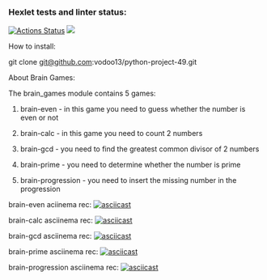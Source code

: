 ### Hexlet tests and linter status:
[![Actions Status](https://github.com/vodoo13/python-project-49/actions/workflows/hexlet-check.yml/badge.svg)](https://github.com/vodoo13/python-project-49/actions)
<a href="https://codeclimate.com/github/vodoo13/python-project-49/maintainability"><img src="https://api.codeclimate.com/v1/badges/d0e2c19f3bb3dab4096f/maintainability" /></a>

How to install:

git clone git@github.com:vodoo13/python-project-49.git

About Brain Games:

The brain_games module contains 5 games:
1. brain-even - in this game you need to guess whether the number is even or not

2. brain-calc - in this game you need to count 2 numbers

3. brain-gcd - you need to find the greatest common divisor of 2 numbers

4. brain-prime - you need to determine whether the number is prime

5. brain-progression - you need to insert the missing number in the progression

brain-even aciinema rec:
[![asciicast](https://asciinema.org/a/iaSt7G5NXIFlVZPPwq5XBiUQf.svg)](https://asciinema.org/a/iaSt7G5NXIFlVZPPwq5XBiUQf)

brain-calc asciinema rec:
[![asciicast](https://asciinema.org/a/O6Lro5U8cATWXE8Cv2JQTNhJD.svg)](ttps://asciinema.org/a/O6Lro5U8cATWXE8Cv2JQTNhJD)


brain-gcd asciinema rec:
[![asciicast](https://asciinema.org/a/H8y34PhzwgLSuSS0hF3qZt1ej.svg)](https://asciinema.org/a/H8y34PhzwgLSuSS0hF3qZt1ej)


brain-prime asciinema rec:
[![asciicast](https://asciinema.org/a/SFbaIIa4RMB3KN1td9def3Txj.svg)](https://asciinema.org/a/SFbaIIa4RMB3KN1td9def3Txj)


brain-progression asciinema rec:
[![asciicast](https://asciinema.org/a/I2GnF7iwlWZwvZWxk7Yb0qmyl.svg)](https://asciinema.org/a/I2GnF7iwlWZwvZWxk7Yb0qmyl)

